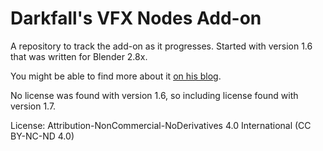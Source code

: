 # Darkfall's VFX Nodes Add-on

A repository to track the add-on as it progresses. Started with version 1.6 that was written for Blender 2.8x.

You might be able to find more about it [on his blog](https://darkfallblender.blogspot.com/p/blog-page_8.html).

No license was found with version 1.6, so including license found with version 1.7.

License: Attribution-NonCommercial-NoDerivatives 4.0 International (CC BY-NC-ND 4.0)
